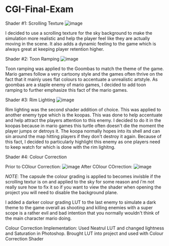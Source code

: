 # CGI-Final-Exam
 
Shader #1: Scrolling Texture
![image](https://github.com/user-attachments/assets/8d7b9f2e-ac72-4e94-9fdb-f033bdade07c)

I decided to use a scrolling texture for the sky background to make the simulation more realistic and help the player feel like they are actually moving in the scene. It also adds a dynamic feeling to the game which is always great at keeping player retention higher. 

Shader #2: Toon Ramping
![image](https://github.com/user-attachments/assets/803ce1dd-3806-426f-8592-8025c5469b3e)

Toon ramping was applied to the Goombas to match the theme of the game. Mario games follow a very cartoony style and the games often thrive on the fact that it mainly uses flat colours to accentuate a unrealistic artstyle. As goombas are a staple enemy of mario games, I decided to add toon ramping to further emphasize this fact of the mario games. 

Shader #3: Rim Lighting
![image](https://github.com/user-attachments/assets/396e6c0e-4ec7-4180-8b7e-91cbaeae84bd)

Rim lighting was the second shader addition of choice. This was applied to another enemy type which is the koopas. This was done to help accentuate and help attract the players attention to this enemy. I decided to do it in the koopas because in mario games this turtle often doesn't die the moment the player jumps or detroys it. The koopa normally hopes into its shell and can sin around the map hitting players if they don't destroy it again. Because of this fact, I decided to particularly highlight this enemy as one players need to keep watch for which is done with the rim lighitng. 

Shader #4: Colour Correction

Prior to COlour Correction: ![image](https://github.com/user-attachments/assets/9f27db7b-8402-4f43-8a77-36a6a4ac32d2)
After COlour COrrection: ![image](https://github.com/user-attachments/assets/2de42402-46cc-49dd-9f8a-048ef00b214c)

*NOTE*: The capsule the colour grading is applied to becomes invisble if the scrolling textur is on and applied to the sky for some reason and i'm not really sure how to fix it so if you want to view the shader when opening the project you will need to disable the background plane. 

I added a darker colour grading LUT to the last enemy to simulate a dark theme to the game overall as shooting and killing enemies with a super scope is a rather evil and bad intention that you normally wouldn't think of the main character mario doing. 

Colour Correction Implementation: Used Neatrul LUT and changed lightness and Saturation in Photoshop. Brought LUT into project and used with Colour Correction Shader




